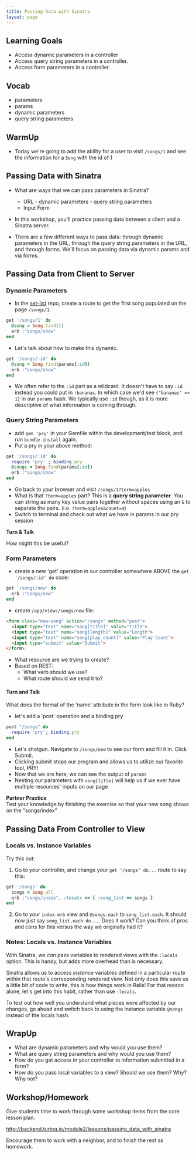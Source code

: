 ```yaml
---
title: Passing Data with Sinatra
layout: page
---
```


## Learning Goals

* Access dynamic parameters in a controller
* Access query string parameters in a controller.
* Access form parameters in a controller.

## Vocab

* parameters
* params
* dynamic parameters
* query string parameters

## WarmUp

* Today we're going to add the ability for a user to visit `/songs/1` and see the information for a `Song` with the id of 1

## Passing Data with Sinatra

- What are ways that we can pass parameters in Sinatra?
  - URL
  		- dynamic parameters
  		- query string parameters
  - Input Form

- In this workshop, you'll practice passing data between a client and a Sinatra server.

- There are a few different ways to pass data: through dynamic parameters in the URL, through the query string parameters in the URL, and through forms. We'll focus on passing data via dynamic params and via forms.

## Passing Data from Client to Server

### Dynamic Parameters

- In the [set-list](https://github.com/turingschool-examples/set-list) repo, create a route to get the first song populated on the page `/songs/1`.

```ruby
get '/songs/1' do
  @song = Song.find(1)
  erb :"songs/show"
end
```

- Let's talk about how to make this dynamic.

```ruby
get '/songs/:id' do
  @song = Song.find(params[:id])
  erb :"songs/show"
end
```

- We often refer to the `:id` part as a wildcard. It doesn't have to say `:id` instead you could put in `:bananas`. In which case we'd see `{"bananas" => 1}` in our `params` hash. We typically use `:id` though, as it is more descriptive of what information is coming through.


### Query String Parameters
  - add `gem 'pry'` in your Gemfile within the development/test block, and run `bundle install` again.
  - Put a pry in your above method:

  ```ruby
  get '/songs/:id' do
    require 'pry' ; binding.pry
    @songs = Song.find(params[:id])
    erb :"songs/show"
  end
  ```
  - Go back to your browser and visit `/songs/1?term=apples`
  - What is that `?term=apples` part? This is a **query string parameter**. You can string as many key value pairs together without spaces using an `&` to separate the pairs. (i.e. `?term=apples&count=4`)
  - Switch to terminal and check out what we have in params in our pry session

 **Turn & Talk**

 How might this be useful?


### Form Parameters
  - create a new 'get' operation in our controller somewhere ABOVE the `get '/songs/:id' do` code:
  ```ruby
  get '/songs/new' do
    erb :"songs/new"
  end
  ```
  - create `/app/views/songs/new` file:

```html
<form class="new-song" action="/songs" method="post">
  <input type="text" name="song[title]" value="Title">
  <input type="text" name="song[length]" value="Length">
  <input type="text" name="song[play_count]" value="Play Count">
  <input type="submit" value="Submit">
</form>
```

- What resource are we trying to create?
- Based on REST:
  - What verb should we use?
  - What route should we send it to?

#### Turn and Talk

What does the format of the 'name' attribute in the form look like in Ruby?


- let's add a 'post' operation and a binding pry
```ruby
post "/songs" do
  require 'pry'; binding.pry
end
```

- Let's shotgun. Navigate to `/songs/new` to see our form and fill it in. Click Submit.
- Clicking submit stops our program and allows us to utilize our favorite tool, PRY!
- Now that we are here, we can see the output of `params`
- Nesting our parameters with `song[title]` will help us if we ever have multiple resources' inputs on our page

**Partner Practice**  
Test your knowledge by finishing the exercise so that your new song shows on the "songs/index"

## Passing Data From Controller to View

### Locals vs. Instance Variables

Try this out:

1) Go to your controller, and change your `get '/songs' do...` route to say this:

```ruby
get '/songs' do
  songs = Song.all
  erb :"songs/index", :locals => { :song_list => songs }
end
```

2) Go to your `index.erb` view and `@songs.each` to `song_list.each`. It should now just say `song_list.each do...`. Does it work? Can you think of pros and cons for this versus the way we originally had it?

### Notes: Locals vs. Instance Variables

With Sinatra, we *can* pass variables to rendered views with the `:locals` option. This is handy, but adds more overhead than is necessary.

Sinatra allows us to access *instance* variables defined in a particular route within that route's corresponding rendered view. Not only does this save us a little bit of code to write, this is how things work in Rails! For that reason alone, let's get into this habit, rather than use `:locals`.

To test out how well you understand what pieces were affected by our changes, go ahead and switch back to using the instance variable `@songs` instead of the locals hash.


## WrapUp

* What are dynamic parameters and why would you use them?
* What are query string parameters and why would you use them?
* How do you get access in your controller to information submitted in a form?
* How do you pass local variables to a view? Should we use them? Why? Why not?


## Workshop/Homework

Give students time to work through some workshop items from the core lesson plan.

http://backend.turing.io/module2/lessons/passing_data_with_sinatra

Encourage them to work with a neighbor, and to finish the rest as homework.
